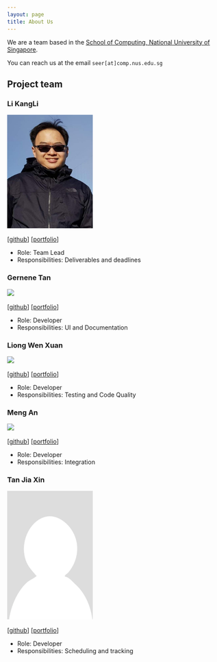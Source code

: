 ```yaml
---
layout: page
title: About Us
---
```


We are a team based in the [School of Computing, National University of Singapore](http://www.comp.nus.edu.sg).

You can reach us at the email `seer[at]comp.nus.edu.sg`

## Project team

### Li KangLi

<img src="images/lkldev.png" width="200px">

[[github](https://github.com/lkldev)]
[[portfolio](team/lkldev.md)]

* Role: Team Lead
* Responsibilities: Deliverables and deadlines

### Gernene Tan


<img src="images/johndoe.png" width="200px">

[[github](http://github.com/Gernene)]
[[portfolio](team/gernene.md)]

* Role: Developer
* Responsibilities: UI and Documentation

### Liong Wen Xuan


<img src="images/wxliong.png" width="200px">

[[github](http://github.com/wxliong)]
[[portfolio](team/wxliong.md)]

* Role: Developer
* Responsibilities: Testing and Code Quality

### Meng An

<img src="images/johndoe.png" width="200px">

[[github](http://github.com/evaderfati)]
[[portfolio](team/evaderfati.md)]

* Role: Developer
* Responsibilities: Integration

### Tan Jia Xin

<img src="images/jxt00.png" width="200px">

[[github](http://github.com/jxt00)]
[[portfolio](team/jxt00.md)]

* Role: Developer
* Responsibilities: Scheduling and tracking
